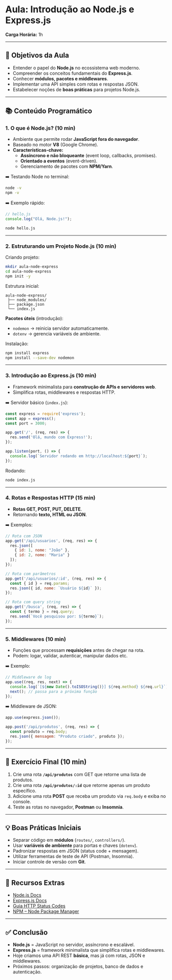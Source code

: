 # Aula: Introdução ao Node.js e Express.js

**Carga Horária:** 1h  

---

## 🎯 Objetivos da Aula
- Entender o papel do **Node.js** no ecossistema web moderno.  
- Compreender os conceitos fundamentais do **Express.js**.  
- Conhecer **módulos, pacotes e middlewares**.  
- Implementar uma API simples com rotas e respostas JSON.  
- Estabelecer noções de **boas práticas** para projetos Node.js.  

---

## 📚 Conteúdo Programático

### 1. O que é Node.js? (10 min)
- Ambiente que permite rodar **JavaScript fora do navegador**.  
- Baseado no motor **V8** (Google Chrome).  
- **Características-chave:**  
  - **Assíncrono e não bloqueante** (event loop, callbacks, promises).  
  - **Orientado a eventos** (event-driven).  
  - Gerenciamento de pacotes com **NPM/Yarn**.  

➡️ Testando Node no terminal:
```bash
node -v
npm -v
```

➡️ Exemplo rápido:
```js
// hello.js
console.log("Olá, Node.js!");
```
```bash
node hello.js
```

---

### 2. Estruturando um Projeto Node.js (10 min)
Criando projeto:
```bash
mkdir aula-node-express
cd aula-node-express
npm init -y
```

Estrutura inicial:
```
aula-node-express/
 ├── node_modules/
 ├── package.json
 └── index.js
```

**Pacotes úteis** (introdução):
- `nodemon` → reinicia servidor automaticamente.  
- `dotenv` → gerencia variáveis de ambiente.  

Instalação:
```bash
npm install express
npm install --save-dev nodemon
```

---

### 3. Introdução ao Express.js (10 min)
- Framework minimalista para **construção de APIs e servidores web**.  
- Simplifica rotas, middlewares e respostas HTTP.  

➡️ Servidor básico (`index.js`):
```js
const express = require('express');
const app = express();
const port = 3000;

app.get('/', (req, res) => {
  res.send('Olá, mundo com Express!');
});

app.listen(port, () => {
  console.log(`Servidor rodando em http://localhost:${port}`);
});
```

Rodando:
```bash
node index.js
```

---

### 4. Rotas e Respostas HTTP (15 min)
- **Rotas GET, POST, PUT, DELETE**.  
- Retornando **texto, HTML ou JSON**.  

➡️ Exemplos:
```js
// Rota com JSON
app.get('/api/usuarios', (req, res) => {
  res.json([
    { id: 1, nome: "João" },
    { id: 2, nome: "Maria" }
  ]);
});

// Rota com parâmetros
app.get('/api/usuarios/:id', (req, res) => {
  const { id } = req.params;
  res.json({ id, nome: `Usuário ${id}` });
});

// Rota com query string
app.get('/busca', (req, res) => {
  const { termo } = req.query;
  res.send(`Você pesquisou por: ${termo}`);
});
```

---

### 5. Middlewares (10 min)
- Funções que processam **requisições** antes de chegar na rota.  
- Podem: logar, validar, autenticar, manipular dados etc.  

➡️ Exemplo:
```js
// Middleware de log
app.use((req, res, next) => {
  console.log(`[${new Date().toISOString()}] ${req.method} ${req.url}`);
  next(); // passa para a próxima função
});
```

➡️ Middleware de JSON:
```js
app.use(express.json());

app.post('/api/produtos', (req, res) => {
  const produto = req.body;
  res.json({ mensagem: "Produto criado", produto });
});
```

---

## 📝 Exercício Final (10 min)
1. Crie uma rota **`/api/produtos`** com GET que retorne uma lista de produtos.  
2. Crie uma rota **`/api/produtos/:id`** que retorne apenas um produto específico.  
3. Adicione uma rota **POST** que receba um produto via `req.body` e exiba no console.  
4. Teste as rotas no navegador, **Postman** ou **Insomnia**.  

---

## 💡 Boas Práticas Iniciais
- Separar código em **módulos** (`routes/`, `controllers/`).  
- Usar **variáveis de ambiente** para portas e chaves (`dotenv`).  
- Padronizar respostas em JSON (status code + mensagem).  
- Utilizar ferramentas de teste de API (Postman, Insomnia).  
- Iniciar controle de versão com **Git**.  

---

## 📌 Recursos Extras
- [Node.js Docs](https://nodejs.org/en/docs/)  
- [Express.js Docs](https://expressjs.com/pt-br/)  
- [Guia HTTP Status Codes](https://developer.mozilla.org/pt-BR/docs/Web/HTTP/Status)  
- [NPM – Node Package Manager](https://www.npmjs.com/)  

---

## ✅ Conclusão
- **Node.js** = JavaScript no servidor, assíncrono e escalável.  
- **Express.js** = framework minimalista que simplifica rotas e middlewares.  
- Hoje criamos uma API REST **básica**, mas já com rotas, JSON e middlewares.  
- Próximos passos: organização de projetos, banco de dados e autenticação.  
